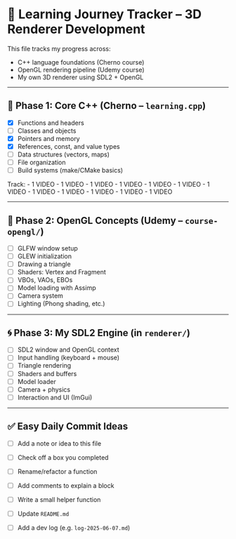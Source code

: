 # 🎯 Learning Journey Tracker – 3D Renderer Development

This file tracks my progress across:
- C++ language foundations (Cherno course)
- OpenGL rendering pipeline (Udemy course)
- My own 3D renderer using SDL2 + OpenGL

---

## 🧱 Phase 1: Core C++ (Cherno – `learning.cpp`)
- [X] Functions and headers
- [ ] Classes and objects
- [X] Pointers and memory
- [X] References, const, and value types
- [ ] Data structures (vectors, maps)
- [ ] File organization
- [ ] Build systems (make/CMake basics)

Track:
        - 1 VIDEO
        - 1 VIDEO
        - 1 VIDEO
        - 1 VIDEO
        - 1 VIDEO
        - 1 VIDEO
        - 1 VIDEO
        - 1 VIDEO
        - 1 VIDEO
        - 1 VIDEO
        - 1 VIDEO
        - 1 VIDEO

---

## 🔺 Phase 2: OpenGL Concepts (Udemy – `course-opengl/`)
- [ ] GLFW window setup
- [ ] GLEW initialization
- [ ] Drawing a triangle
- [ ] Shaders: Vertex and Fragment
- [ ] VBOs, VAOs, EBOs
- [ ] Model loading with Assimp
- [ ] Camera system
- [ ] Lighting (Phong shading, etc.)

---

## 🌀 Phase 3: My SDL2 Engine (in `renderer/`)
- [ ] SDL2 window and OpenGL context
- [ ] Input handling (keyboard + mouse)
- [ ] Triangle rendering
- [ ] Shaders and buffers
- [ ] Model loader
- [ ] Camera + physics
- [ ] Interaction and UI (ImGui)

---

## ✅ Easy Daily Commit Ideas
- [ ] Add a note or idea to this file
- [ ] Check off a box you completed
- [ ] Rename/refactor a function
- [ ] Add comments to explain a block
- [ ] Write a small helper function
- [ ] Update `README.md`
- [ ] Add a dev log (e.g. `log-2025-06-07.md`)

